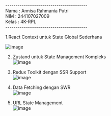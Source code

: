 ---------------------------------------- <br>
Nama : Annisa Rahmania Putri <br>
NIM  : 244107027009 <br>
Kelas : 4K-RPL <br>
---------------------------------------- <br>

1.React Context untuk State Global Sederhana <br>

![image](https://github.com/user-attachments/assets/e72e0156-aed3-41fc-8b39-6b56f9c149a5) <br>

2. Zustand untuk State Management Kompleks <br>
![image](https://github.com/user-attachments/assets/83d3730f-da94-4e40-9228-cc9983055edf) <br >

3. Redux Toolkit dengan SSR Support <br>
![image](https://github.com/user-attachments/assets/5fe6b65f-be2e-41c0-9099-941b1096a15f)

4. Data Fetching dengan SWR <br>
![image](https://github.com/user-attachments/assets/9e6aed5c-8252-4adb-9070-a1b28e112da9)

6. URL State Management <br>
![image](https://github.com/user-attachments/assets/ac50f833-4381-434a-83d3-2c35062a82d3)

